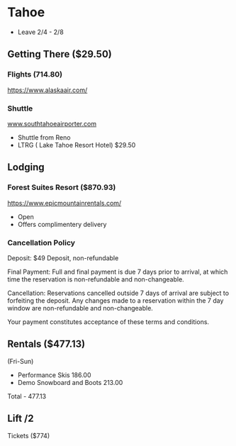 # Tahoe

- Leave 2/4 - 2/8

## Getting There ($29.50)

### Flights (714.80)

https://www.alaskaair.com/

### Shuttle

www.southtahoeairporter.com

- Shuttle from Reno
- LTRG ( Lake Tahoe Resort Hotel)
$29.50

## Lodging

### Forest Suites Resort ($870.93)

https://www.epicmountainrentals.com/
- Open
- Offers complimentery delivery

### Cancellation Policy

Deposit: $49 Deposit, non-refundable
 
Final Payment: Full and final payment is due 7 days prior to arrival, at which time the reservation is non-refundable and non-changeable.
 
Cancellation: Reservations cancelled outside 7 days of arrival are subject to forfeiting the deposit. Any changes made to a reservation within the 7 day window are non-refundable and non-changeable.
 
Your payment constitutes acceptance of these terms and conditions. 

## Rentals ($477.13)

(Fri-Sun)

- Performance Skis 186.00
- Demo Snowboard and Boots 213.00

Total - 477.13

## Lift /2
Tickets ($774)